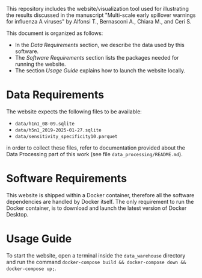 This repository includes the website/visualization tool used for illustrating the results discussed in the manuscript "Multi-scale early spillover warnings for influenza A viruses" by Alfonsi T., Bernasconi A., Chiara M., and Ceri S.

This document is organized as follows:
- In the _Data Requirements_ section, we describe the data used by this software.
- The _Software Requirements_ section lists the packages needed for running the website.
- The section _Usage Guide_ explains how to launch the website locally.

# Data Requirements

The website expects the following files to be available:
- `data/h1n1_08-09.sqlite`
- `data/h5n1_2019-2025-01-27.sqlite`
- `data/sensitivity_specificity10.parquet`

in order to collect these files, refer to documentation provided about the Data Processing part of this work (see file `data_processing/README.md`).

# Software Requirements

This website is shipped within a Docker container, therefore all the software dependencies are handled by Docker itself. The only requirement to run the Docker container, is to download and launch the latest version of Docker Desktop. 

# Usage Guide

To start the website, open a terminal inside the `data_warehouse` directory and run the command `docker-compose build && docker-compose down && docker-compose up;`.